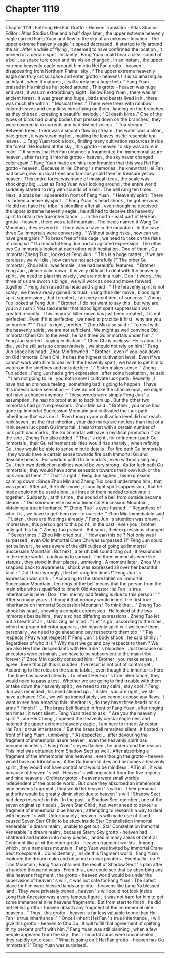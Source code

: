 
# Chapter 1119


---

Chapter 1119 : Entering Hei Fan Grotto - Heaven
Translator :
Atlas Studios
Editor :
Atlas Studios
One and a half days later , the upper extreme heavenly eagle carried Fang Yuan and flew to the sky of an unknown location .
The upper extreme heavenly eagle ’ s speed decreased , it started to fly around the air .
After a while of flying , it seemed to have confirmed the location , it pecked at a certain spot .
Instantly , Fang Yuan could hear a clear sound of a bell , as space tore open and his vision changed .
In an instant , the upper extreme heavenly eagle brought him into Hei Fan grotto - heaven , disappearing from Northern Plains ’ sky .
“ The upper extreme heavenly eagle can truly cross space and enter grotto - heavens ! It is so amazing as an infant , when it matures , it will surely be a huge help .”
Fang Yuan praised in his mind as he looked around .
This grotto - heaven was huge and vast , it was an extraordinary sight .
Below Fang Yuan , there was an ancient forest . It was green and huge , birds and beasts lived in it , there was much life within .
“ Musical trees .” There were trees with rainbow colored leaves and countless birds flying on them , landing on the branches as they chirped , creating a beautiful melody .
“ Qi death birds .” One of the types of birds had plump bodies that pressed down on the branches , they were covered in qi currents and had distinct voices .
“ Tea stream .” Between trees , there was a smooth flowing stream , the water was a clear , pale green , it was steaming hot , making the leaves inside resemble tea leaves .
…
Fang Yuan took a look , finding many cultivation resources inside the forest .
He looked at the sky , this grotto - heaven ’ s sky was azure in color .
“ It seems that Hei Fan obtained a fragment of the immemorial azure heaven , after fusing it into his grotto - heaven , the sky never changed color again .” Fang Yuan made an initial confirmation that this was Hei Fan grotto - heaven .
Because in Hei Cheng ’ s memories , he knew that Hei Fan had once grew musical trees and famously sold them in treasure yellow heaven .
This entire forest was made of musical trees , the scale was shockingly big .
Just as Fang Yuan was looking around , the entire world suddenly started to ring with sounds of a bell .
The bell rang ten times .
Next , a brass bell appeared in front of Fang Yuan .
“ Heavenly spirit ! There ’ s indeed a heavenly spirit …” Fang Yuan ’ s heart shook , he got nervous .
He did not have Hei tribe ’ s bloodline after all , even though he deceived the upper extreme heavenly eagle , he still had to deceive the heavenly spirit to obtain the true inheritance .
…
In the north - east part of Hei Fan grotto - heaven , there was a tall mountain .
The locals named it Wang Gu Mountain , they revered it .
There was a cave in the mountain .
In the cave , three Gu Immortals were conversing .
“ Without taking risks , how can we have great gains ? To break free of this cage , we need to take on the risks of doing so .” Gu Immortal Feng Jun had an agitated expression .
The other two Gu Immortals looked at each other with hesitation .
One of them , Gu Immortal Zheng Tuo , looked at Feng Jun : “ This is a huge matter , if we are careless , we will die , how can we not act carefully ?”
The other Gu Immortal , Zhou Min , was female , she had beautiful features : “ Brother Feng Jun , please calm down . It is very difficult to deal with the heavenly spirit , we need to plan this wisely , we are not in a rush . Don ’ t worry , the three of us are sworn siblings , we will work as one and move forward together .”
Feng Jun raised his head and sighed : “ The heavenly spirit is not scary , we have already gained its trust , using the killer move , blood light spirit suppression , that I created , I am very confident of success .”
Zheng Tuo looked at Feng Jun : “ Brother , I do not want to say this , but why are you in a rush ? You said earlier that blood light spirit suppression was created recently . This immortal killer move has just been created , it is not perfected . Even if it is perfected , we need to practice it first , why are you so hurried ?”
“ That ’ s right , brother .” Zhou Min also said : “ To deal with the heavenly spirit , we are not sufficient . We might as well convince Old Immortal Chen Chi to the west , he has three Gu Immortals under him .”
Feng Jun snorted , saying in disdain : “ Chen Chi is useless . He is about to die , yet he still acts so conservatively , we should not rely on him !”
Feng Jun shook his head .
Zhou Min frowned : “ Brother , even if you look down on Old Immortal Chen Chi , he has the highest cultivation level . Even if we cannot work with him to deal with the heavenly spirit , we have to get him to watch on the sidelines and not interfere .”
“ Sister makes sense .” Zheng Tuo added .
Feng Jun had a grim expression , after some hesitation , he said : “ I am not going to lie , you both know I cultivate luck path . Recently , I have had an ominous feeling , something bad is going to happen . I have this indescribable sensation — if we do not take the chance now , we might not have a chance anymore !”
These words were simply Feng Jun ’ s assumption , he had no proof at all to back him up .
But the other two immortals had grim expressions .
Zhou Min said : “ Brother , you once had gone up Immortal Succession Mountain and cultivated the luck path inheritance that was on it . Even though your cultivation level did not reach rank seven , as the first inheritor , your dao marks are not less than that of a rank seven luck path Gu Immortal . I heard that with a certain number of luck path dao marks , the Gu Immortal will have a mystical promotion .”
On the side , Zheng Tuo also added : “ That ’ s right , for refinement path Gu Immortals , their Gu refinement abilities would rise sharply , when refining Gu , they would be able to sense minute details . For fire path Gu Immortals , they would have a certain sense towards fire path Immortal Gu and desolate beasts . For wisdom path Gu Immortals , even without using any Gu , their own deduction abilities would be very strong . As for luck path Gu Immortals , they would have some sensation towards their own luck or the luck around them .”
“ That ’ s right .” Feng Jun sighed , his expression calming down .
Since Zhou Min and Zheng Tuo could understand him , that was good .
After all , the killer move , blood light spirit suppression , that he made could not be used alone , all three of them needed to activate it together .
Suddenly , at this time , the sound of a bell from outside became clearer .
“ Did someone else ascend Immortal Succession Mountain , obtaining a true inheritance ?” Zheng Tuo ’ s eyes flashed .
“ Regardless of who it is , we have to get them over to our side .” Zhou Min immediately said .
“ Listen , there are five rings already .” Feng Jun ’ s attention was drawn .
“ Impressive , this person got to this point , in the past , even you , brother , only got this far .” Zheng Tuo praised .
But soon , their expressions changed .
“ Seven times .” Zhou Min cried out .
“ How can this be ? Not only was I surpassed , even Old Immortal Chen Chi was surpassed ?!” Feng Jun could not believe it , he was aware of the difficulties of going up Immortal Succession Mountain .
But next , a tenth bell sound rang out , it resounded in the entire world , continuing to spread .
The three immortals were like statues , they stood in their places , unmoving .
A moment later , Zhou Min snapped back to awareness , shock was expressed all over her beautiful face : “ Did I hear wrongly , the bell rang ten times !”
Feng Jun ’ s expression was dark : “ According to the stone tablet on Immortal Succession Mountain , ten rings of the bell means that the person from the main tribe who is qualified to inherit Old Ancestor Hei Fan ’ s true inheritance is here ! Don ’ t tell me my bad feeling is due to this person !”
“ After so many years , I thought that nobody would inherit the first true inheritance on Immortal Succession Mountain ! To think that …” Zheng Tuo shook his head , showing a complex expression .
He looked at the two immortals beside him , they also had differing expressions .
Zheng Tuo let out a breath of air , stabilizing his mind : “ Let ’ s go , according to the rules , when the proper inheritor appears , the heavenly spirit will welcome them personally , we need to go ahead and pay respects to them too .”
“ Pay respects ? Pay what respects !” Feng Jun ’ s body shook , he said shrilly : “ Regardless of who it is ? Why must we go and pay respects to them ? We are also Hei tribe descendants with Hei tribe ’ s bloodline . Just because our ancestors were criminals , we have to be subservient to the main tribe forever ?”
Zhou Min quickly consoled him : “ Brother , you make sense , I agree . Even though this is sudden , the result is not out of control yet . According to the rules on the stone tablet , even though the inheritor is here , the time has passed already . To inherit Hei Fan ’ s true inheritance , they would need to pass a test . Whether we are going to find trouble with them or take down the heavenly spirit , we need to stay calm , stay cool .”
Feng Jun was reminded , his mind cleared up : “ Sister , you are right , we still have a chance ! Go , we will go immediately , we cannot expose any flaws . I want to see how amazing this inheritor is , do they have three heads or six arms ? Hmph !”
…
The brass bell floated in front of Fang Yuan , after ringing ten times , it went silent .
Fang Yuan tried to ask : “ Are you the heavenly spirit ? I am Hei Cheng , I opened the heavenly crystal eagle nest and hatched the upper extreme heavenly eagle , I am here to inherit Ancestor Hei Fan ’ s true inheritance .”
But the brass bell remained silent , it floated in front of Fang Yuan , unmoving .
“ As expected … after devouring the fragment of immemorial azure heaven , even the heavenly spirit has become mindless .” Fang Yuan ’ s eyes flashed , he understood the reason .
This intel was obtained from Shadow Sect as well .
After absorbing a fragment of the immemorial nine heavens , even though the grotto - heaven would have no tribulations , if the Gu Immortal dies and becomes a heavenly spirit , they would not have control and would be mindless .
All in all , it was because of heaven ’ s will .
Heaven ’ s will originated from the five regions and nine heavens . Ordinary grotto - heavens were small worlds independent of the outside world . But once they absorbed an immemorial nine heavens fragment , they would let heaven ’ s will in . Their personal authority would be greatly diminished due to heaven ’ s will !
Shadow Sect had deep research in this .
In the past , a Shadow Sect member , one of the seven original split souls , Seven Star Child , had went ahead to devour a fragment of immemorial blue heaven , attempting to research a way to deal with heaven ’ s will . Unfortunately , heaven ’ s will made use of it and caused Seven Star Child to be stuck inside Star Constellation Immortal Venerable ’ s dream realm , unable to get out .
Star Constellation Immortal Venerable ’ s dream realm , because Starry Sky grotto - heaven had shattered and broken into many pieces , landed in many areas of Central Continent like all of the other grotto - heaven fragment worlds .
Among which , on a nameless mountain , Fang Yuan was invited by Immortal Crane Sect to explore it . Coincidentally , inside this fragment world , Fang Yuan explored the dream realm and obtained crucial pointers . Eventually , on Yi Tian Mountain , Fang Yuan obtained the result of Shadow Sect ’ s plan after a hundred thousand years .
From this , one could see that by absorbing any nine heavens fragment , the grotto - heaven world would be under the supervision of heaven ’ s will , it was not safe for Fang Yuan .
The safest place for him were blessed lands or grotto - heavens like Lang Ya blessed land .
They were privately owned , heaven ’ s will could not look inside .
Long Hair Ancestor was a very famous figure , it was not hard for him to get some immemorial nine heavens fragments . But from start to finish , he did not let his grotto - heaven absorb any fragment of the immemorial nine heavens .
“ Thus , this grotto - heaven is far less valuable to me than Hei Fan ’ s true inheritance .”
“ Once I inherit Hei Fan ’ s true inheritance , I will give this grotto - heaven to Chu Du , it will fulfill that agreement of splitting thirty percent profit with him .”
Fang Yuan was still planning , when a few people appeared from the sky , their immortal auras were unconcealed , they rapidly got closer .
“ What is going on ? Hei Fan grotto - heaven has Gu Immortals ?” Fang Yuan was surprised .

---

